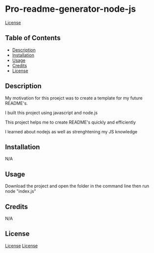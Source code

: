 # Pro-readme-generator-node-js
[License](https://img.shields.io/badge/License-MIT-yellow.svg)
## Table of Contents 
* [Description](#description)
* [Installation](#installation)
* [Usage](#usage)
* [Credits](#credits)
* [License](#license)
## Description 
My motivation for this proejct was to create a template for my future README's.

I built this project using javascript and node.js

This project helps me to create README's quickly and efficiently

I learned about nodejs as well as strenghtening my JS knowledge
## Installation 
N/A
## Usage 
Download the project and open the folder in the command line then run node "index.js"
## Credits 
N/A
## License
[License](https://img.shields.io/badge/License-MIT-yellow.svg)
[License](https://opensource.org/licenses/MIT)
